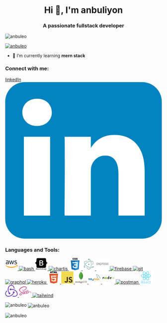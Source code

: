 <h1 align="center">Hi 👋, I'm anbuliyon</h1>
<h3 align="center">A passionate fullstack developer</h3>

<p align="left"> <img src="https://komarev.com/ghpvc/?username=anbuleo&label=Profile%20views&color=0e75b6&style=flat" alt="anbuleo" /> </p>

<p align="left"> <a href="https://github.com/ryo-ma/github-profile-trophy"><img src="https://github-profile-trophy.vercel.app/?username=anbuleo" alt="anbuleo" /></a> </p>

- 🌱 I’m currently learning **mern stack**

<h3 align="left">Connect with me:</h3>
<a href="https://www.linkedin.com/in/anbu-liyon-068352284/">linkedIn <?xml version="1.0" ?><svg height="512" id="Layer_1" version="1.1" viewBox="0 0 512 512" width="512" xml:space="preserve" xmlns="http://www.w3.org/2000/svg" xmlns:cc="http://creativecommons.org/ns#" xmlns:dc="http://purl.org/dc/elements/1.1/" xmlns:inkscape="http://www.inkscape.org/namespaces/inkscape" xmlns:rdf="http://www.w3.org/1999/02/22-rdf-syntax-ns#" xmlns:sodipodi="http://sodipodi.sourceforge.net/DTD/sodipodi-0.dtd" xmlns:svg="http://www.w3.org/2000/svg"><defs id="defs12"/><g id="g5891"><rect height="512" id="rect2987" rx="64" ry="64" style="fill:#0083be;fill-opacity:1;fill-rule:nonzero;stroke:none" width="512" x="0" y="5.6843419e-014"/><g id="g9-1" transform="matrix(1.5537946,0,0,1.5537946,-140.87332,-132.64552)"><rect height="166.021" id="rect11" style="fill:#ffffff" width="55.194" x="129.957" y="200.35699"/><path d="m 157.927,120.303 c -18.884,0 -31.222,12.415 -31.222,28.687 0,15.93 11.963,28.687 30.491,28.687 h 0.357 c 19.245,0 31.224,-12.757 31.224,-28.687 -0.357,-16.272 -11.978,-28.687 -30.85,-28.687 z" id="path13-0" style="fill:#ffffff"/><path d="m 320.604,196.453 c -29.277,0 -42.391,16.101 -49.734,27.41 v -23.506 h -55.18 c 0.732,15.573 0,166.021 0,166.021 h 55.179 V 273.66 c 0,-4.963 0.357,-9.924 1.82,-13.471 3.982,-9.911 13.068,-20.178 28.313,-20.178 19.959,0 27.955,15.23 27.955,37.539 v 88.828 h 55.182 v -95.206 c 0,-50.996 -27.227,-74.719 -63.535,-74.719 z" id="path15" style="fill:#ffffff"/></g></g></svg></a>
<p align="left">
</p>

<h3 align="left">Languages and Tools:</h3>
<p align="left"> <a href="https://aws.amazon.com" target="_blank" rel="noreferrer"> <img src="https://raw.githubusercontent.com/devicons/devicon/master/icons/amazonwebservices/amazonwebservices-original-wordmark.svg" alt="aws" width="40" height="40"/> </a> <a href="https://www.gnu.org/software/bash/" target="_blank" rel="noreferrer"> <img src="https://www.vectorlogo.zone/logos/gnu_bash/gnu_bash-icon.svg" alt="bash" width="40" height="40"/> </a> <a href="https://getbootstrap.com" target="_blank" rel="noreferrer"> <img src="https://raw.githubusercontent.com/devicons/devicon/master/icons/bootstrap/bootstrap-plain-wordmark.svg" alt="bootstrap" width="40" height="40"/> </a> <a href="https://www.chartjs.org" target="_blank" rel="noreferrer"> <img src="https://www.chartjs.org/media/logo-title.svg" alt="chartjs" width="40" height="40"/> </a> <a href="https://www.w3schools.com/css/" target="_blank" rel="noreferrer"> <img src="https://raw.githubusercontent.com/devicons/devicon/master/icons/css3/css3-original-wordmark.svg" alt="css3" width="40" height="40"/> </a> <a href="https://www.electronjs.org" target="_blank" rel="noreferrer"> <img src="https://raw.githubusercontent.com/devicons/devicon/master/icons/electron/electron-original.svg" alt="electron" width="40" height="40"/> </a> <a href="https://expressjs.com" target="_blank" rel="noreferrer"> <img src="https://raw.githubusercontent.com/devicons/devicon/master/icons/express/express-original-wordmark.svg" alt="express" width="40" height="40"/> </a> <a href="https://firebase.google.com/" target="_blank" rel="noreferrer"> <img src="https://www.vectorlogo.zone/logos/firebase/firebase-icon.svg" alt="firebase" width="40" height="40"/> </a> <a href="https://git-scm.com/" target="_blank" rel="noreferrer"> <img src="https://www.vectorlogo.zone/logos/git-scm/git-scm-icon.svg" alt="git" width="40" height="40"/> </a> <a href="https://graphql.org" target="_blank" rel="noreferrer"> <img src="https://www.vectorlogo.zone/logos/graphql/graphql-icon.svg" alt="graphql" width="40" height="40"/> </a> <a href="https://heroku.com" target="_blank" rel="noreferrer"> <img src="https://www.vectorlogo.zone/logos/heroku/heroku-icon.svg" alt="heroku" width="40" height="40"/> </a> <a href="https://www.w3.org/html/" target="_blank" rel="noreferrer"> <img src="https://raw.githubusercontent.com/devicons/devicon/master/icons/html5/html5-original-wordmark.svg" alt="html5" width="40" height="40"/> </a> <a href="https://developer.mozilla.org/en-US/docs/Web/JavaScript" target="_blank" rel="noreferrer"> <img src="https://raw.githubusercontent.com/devicons/devicon/master/icons/javascript/javascript-original.svg" alt="javascript" width="40" height="40"/> </a> <a href="https://www.mongodb.com/" target="_blank" rel="noreferrer"> <img src="https://raw.githubusercontent.com/devicons/devicon/master/icons/mongodb/mongodb-original-wordmark.svg" alt="mongodb" width="40" height="40"/> </a> <a href="https://www.mysql.com/" target="_blank" rel="noreferrer"> <img src="https://raw.githubusercontent.com/devicons/devicon/master/icons/mysql/mysql-original-wordmark.svg" alt="mysql" width="40" height="40"/> </a> <a href="https://nodejs.org" target="_blank" rel="noreferrer"> <img src="https://raw.githubusercontent.com/devicons/devicon/master/icons/nodejs/nodejs-original-wordmark.svg" alt="nodejs" width="40" height="40"/> </a> <a href="https://postman.com" target="_blank" rel="noreferrer"> <img src="https://www.vectorlogo.zone/logos/getpostman/getpostman-icon.svg" alt="postman" width="40" height="40"/> </a> <a href="https://reactjs.org/" target="_blank" rel="noreferrer"> <img src="https://raw.githubusercontent.com/devicons/devicon/master/icons/react/react-original-wordmark.svg" alt="react" width="40" height="40"/> </a> <a href="https://redux.js.org" target="_blank" rel="noreferrer"> <img src="https://raw.githubusercontent.com/devicons/devicon/master/icons/redux/redux-original.svg" alt="redux" width="40" height="40"/> </a> <a href="https://sass-lang.com" target="_blank" rel="noreferrer"> <img src="https://raw.githubusercontent.com/devicons/devicon/master/icons/sass/sass-original.svg" alt="sass" width="40" height="40"/> </a> <a href="https://tailwindcss.com/" target="_blank" rel="noreferrer"> <img src="https://www.vectorlogo.zone/logos/tailwindcss/tailwindcss-icon.svg" alt="tailwind" width="40" height="40"/> </a> </p>

<p><img align="left" src="https://github-readme-stats.vercel.app/api/top-langs?username=anbuleo&show_icons=true&locale=en&layout=compact" alt="anbuleo" /></p>

<p>&nbsp;<img align="center" src="https://github-readme-stats.vercel.app/api?username=anbuleo&show_icons=true&locale=en" alt="anbuleo" /></p>

<p><img align="center" src="https://github-readme-streak-stats.herokuapp.com/?user=anbuleo&" alt="anbuleo" /></p>

